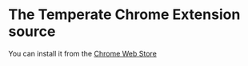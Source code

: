 # The Temperate Chrome Extension source

You can install it from the [Chrome Web Store](https://chrome.google.com/webstore/detail/temperate/bmjmchepldjmchgjkeedkgffpjglnfjc)
